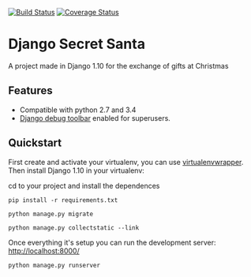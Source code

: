 [![Build Status](https://travis-ci.org/sergiormb/django-secret-santa.svg?branch=master)](https://travis-ci.org/sergiormb/django-secret-santa)
[![Coverage Status](https://coveralls.io/repos/github/sergiormb/django-secret-santa/badge.svg?branch=master)](https://coveralls.io/github/sergiormb/django-secret-santa?branch=master)

# Django Secret Santa #

A project made in Django 1.10 for the exchange of gifts at Christmas

## Features ##

- Compatible with python 2.7 and 3.4
- [Django debug toolbar](http://django-debug-toolbar.readthedocs.org/) enabled for superusers.

## Quickstart ##

First create and activate your virtualenv, you can use [virtualenvwrapper](https://virtualenvwrapper.readthedocs.org/en/latest/). Then install Django 1.10 in your virtualenv:

cd to your project and install the dependences

    pip install -r requirements.txt
 
    python manage.py migrate

    python manage.py collectstatic --link

Once everything it's setup you can run the development server: [http://localhost:8000/](http://localhost:8000/)

    python manage.py runserver



